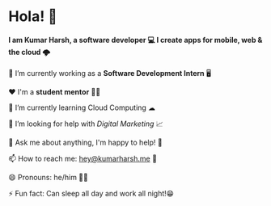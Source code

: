 # Hola! 👋

#### I am Kumar Harsh, a software developer 💻 I create apps for mobile, web & the cloud 🌩

🔭 I’m currently working as a **Software Development Intern** 🖥

❤ I'm a **student mentor** 👨‍🏫

🌱 I’m currently learning Cloud Computing ☁

🤔 I’m looking for help with *Digital Marketing* 📈

💬 Ask me about anything, I'm happy to help! 🤝

📫 How to reach me: hey@kumarharsh.me 📧

😄 Pronouns: he/him 👨‍💻

⚡ Fun fact: Can sleep all day and work all night!😁

